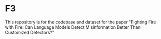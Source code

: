 # F3
This repository is for the codebase and dataset for the paper "Fighting Fire with Fire: Can Language Models Detect Misinformation Better Than Customized Detectors?"
